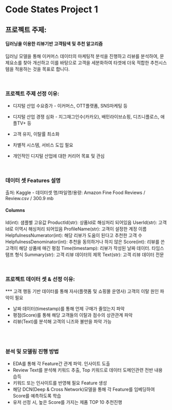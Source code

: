 # Code States Project 1
## 프로젝트 주제: 

#### 딥러닝을 이용한 리뷰기반 고객탐색 및 추천 알고리즘

딥러닝 모델을 통해 이커머스 데이터의 마케팅적 분석을 진행하고 리뷰를 분석하여, 문제요소를 찾아 개선하고 이를 바탕으로 고객을 세분화하여 타겟에 더욱 적합한 추천시스템을 적용하는 것을 목표로 합니다.

<br>

### 프로젝트 주제 선정 이유:

* 디지털 산업 수요증가 - 이커머스, OTT플랫폼, SNS마케팅 등

* 디지털 산업 경쟁 심화 - 지그재그인수(카카오), 배민라이브쇼핑, 디즈니플로스, 애플TV+ 등 

* 고객 유지, 이탈률 최소화

* 차별적 시스템, 서비스 도입 필요

* 개인적인 디지털 산업에 대한 커리어 목표 및 관심

<br>

### 데이터 셋 Features 설명

출처: Kaggle -
데이터셋 명/파일명/용량: Amazon Fine Food Reviews / Review.csv / 300.9 mb  

#### Columns

Id(int): 샘플별 고유값
ProductId(str): 상품Id로 해싱처리 되어있음
UserId(str): 고객Id로 이역시 해싱처리 되어있음
ProfileName(str): 고객이 설정한 계정 이름
HelpfulnessNumerator(int): 해당 리뷰가 도움이 된다고 추천한 고객 수
HelpfulnessDenominator(int): 추천을 동의하거나 하지 않은 
Score(int): 리뷰를 쓴 고객이 해당 상품에 매긴 평점
Time(timestamp): 리뷰가 작성된 날짜 데이터. 타임스탬프 형식
Summary(str): 고객 리뷰 데이터의 제목
Text(str): 고객 리뷰 데이터 전문

<br>

### 프로젝트 데이터 셋 & 선정 이유:

*** 고객 행동 기반 데이터를 통해 자사(플랫폼 및 쇼핑몰 운영사) 고객의 이탈 원인 파악이 필요
* 날짜 데이터(timestamp)를 통해 언제 구매가 줄었는지 파악
* 평점(Score)를 통해 해당 고객들의 이탈과 점수의 상관관계 파악
* 리뷰(Text)를 분석해 고객의 니즈와 불만을 파악 가능

<br>

<br>

### 분석 및 모델링 진행 방법

* EDA를 통해 각 Feature간 관계 파악. 인사이트 도출
* Review Text를 분석해 키워드 추출, Top 키워드로 데이터 도메인관련 전반 내용 습득
* 키워드 또는 인사이트를 반영해 필요 Feature 생성
* 해당 DCN(Deep & Cross Network)모델을 통해 각 Feature를 임베딩하여 Score를 예측하도록 학습
* 유저 선정 시, 높은 Score를 가지는 제품 TOP 10 추천진행









